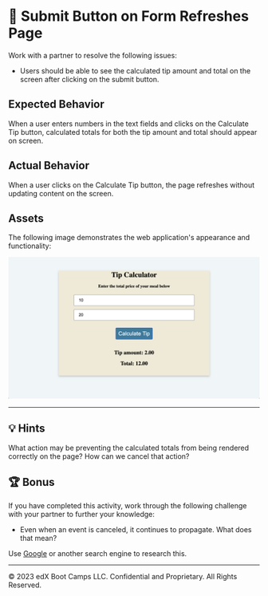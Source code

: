 # 🐛 Submit Button on Form Refreshes Page

Work with a partner to resolve the following issues:

* Users should be able to see the calculated tip amount and total on the screen after clicking on the submit button. 

## Expected Behavior

When a user enters numbers in the text fields and clicks on the Calculate Tip button, calculated totals for both the tip amount and total should appear on screen.  

## Actual Behavior

When a user clicks on the Calculate Tip button, the page refreshes without updating content on the screen.

## Assets

The following image demonstrates the web application's appearance and functionality:

![The Tip Calculator app has returned a tip amount of 2.00 and a total of 12.00, for a meal cost of 10 and tip of 20%.](./images/01-screenshot.png)

---
## 💡 Hints

What action may be preventing the calculated totals from being rendered correctly on the page? How can we cancel that action?

## 🏆 Bonus

If you have completed this activity, work through the following challenge with your partner to further your knowledge:

* Even when an event is canceled, it continues to propagate. What does that mean? 

Use [Google](https://www.google.com) or another search engine to research this.

---
© 2023 edX Boot Camps LLC. Confidential and Proprietary. All Rights Reserved.
